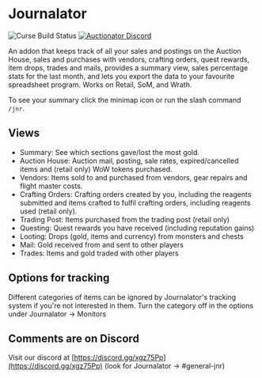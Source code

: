 # Journalator
![Curse Build Status](https://github.com/Auctionator/Journalator/workflows/Curse%20Build/badge.svg)
[![Auctionator Discord](https://img.shields.io/badge/discord-auctionator-blue.svg)](https://discord.gg/xgz75Pp)

An addon that keeps track of all your sales and postings on the Auction House,
sales and purchases with vendors, crafting orders, quest rewards, item drops,
trades and mails, provides a summary view, sales percentage stats for the last
month, and lets you export the data to your favourite spreadsheet program. Works
on Retail, SoM, and Wrath.

To see your summary click the minimap icon or run the slash command `/jnr`.

## Views
* Summary: See which sections gave/lost the most gold.
* Auction House: Auction mail, posting, sale rates, expired/cancelled items and (retail only) WoW tokens purchased.
* Vendors: Items sold to and purchased from vendors, gear repairs and flight master costs.
* Crafting Orders: Crafting orders created by you, including the reagents submitted and items crafted to fulfil crafting orders, including reagents used (retail only).
* Trading Post: Items purchased from the trading post (retail only)
* Questing: Quest rewards you have received (including reputation gains)
* Looting: Drops (gold, items and currency) from monsters and chests
* Mail: Gold received from and sent to other players
* Trades: Items and gold traded with other players

## Options for tracking
Different categories of items can be ignored by Journalator's tracking system if you're not interested in them. Turn the category off in the options under Journalator -> Monitors

## Comments are on Discord
Visit our discord at  [https://discord.gg/xgz75Pp](https://discord.gg/xgz75Pp) (look for Journalator -> #general-jnr)
